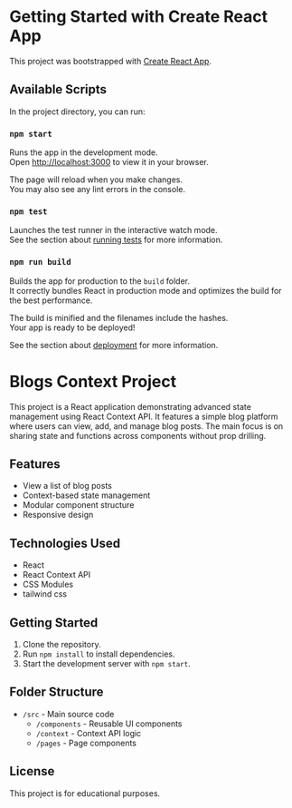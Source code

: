 # Getting Started with Create React App

This project was bootstrapped with [Create React App](https://github.com/facebook/create-react-app).

## Available Scripts

In the project directory, you can run:

### `npm start`

Runs the app in the development mode.\
Open [http://localhost:3000](http://localhost:3000) to view it in your browser.

The page will reload when you make changes.\
You may also see any lint errors in the console.

### `npm test`

Launches the test runner in the interactive watch mode.\
See the section about [running tests](https://facebook.github.io/create-react-app/docs/running-tests) for more information.

### `npm run build`

Builds the app for production to the `build` folder.\
It correctly bundles React in production mode and optimizes the build for the best performance.

The build is minified and the filenames include the hashes.\
Your app is ready to be deployed!

See the section about [deployment](https://facebook.github.io/create-react-app/docs/deployment) for more information.

# Blogs Context Project

This project is a React application demonstrating advanced state management using React Context API. It features a simple blog platform where users can view, add, and manage blog posts. The main focus is on sharing state and functions across components without prop drilling.

## Features

- View a list of blog posts
- Context-based state management
- Modular component structure
- Responsive design

## Technologies Used

- React
- React Context API
- CSS Modules
- tailwind css

## Getting Started

1. Clone the repository.
2. Run `npm install` to install dependencies.
3. Start the development server with `npm start`.

## Folder Structure

- `/src` - Main source code
  - `/components` - Reusable UI components
  - `/context` - Context API logic
  - `/pages` - Page components

## License

This project is for educational purposes.
